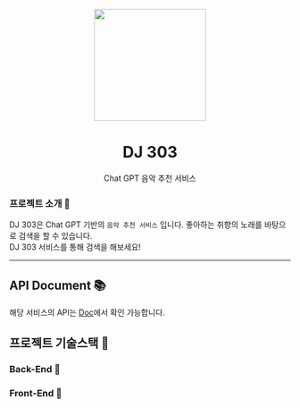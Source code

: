 <p align="middle" >

<img width="200px;" src="https://user-images.githubusercontent.com/35368554/229291303-fe925824-bc30-4c24-b40b-b469d5f35939.png"/>
</p>
<h1 align="middle">DJ 303</h1>
<p align="middle">Chat GPT 음악 추천 서비스</p>

### 프로젝트 소개 🎵

DJ 303은 Chat GPT 기반의 `음악 추천 서비스` 입니다. 좋아하는 취향의 노래를 바탕으로 검색을 할 수 있습니다.  
DJ 303 서비스를 통해 검색을 해보세요!

---

## API Document 📚
해당 서비스의 API는 [Doc](https://www.notion.so/hmstudy/API-3af766411f9640ac85dc6a7c1b47c7af?pvs=4)에서 확인 가능합니다.


## 프로젝트 기술스택 🏰

### Back-End 🏫

### Front-End 🏡


